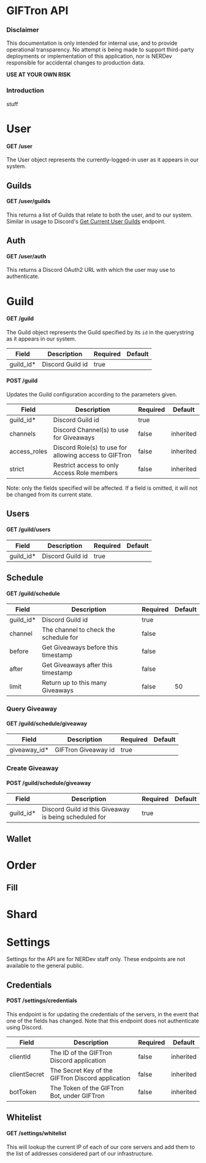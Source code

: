 # GIFTron API
### Disclaimer
This documentation is only intended for internal use, and to provide operational transparency. No attempt is being made to support third-party deployments or implementation of this application, nor is NERDev responsible for accidental changes to production data.

**USE AT YOUR OWN RISK**

### Introduction
stuff

# User
#### GET /user
The User object represents the currently-logged-in user as it appears in our system.

## Guilds
#### GET /user/guilds
This returns a list of Guilds that relate to both the user, and to our system. Similar in usage to Discord's [Get Current User Guilds](https://discordapp.com/developers/docs/resources/user#get-current-user-guilds "Discord Documentation") endpoint.

## Auth
#### GET /user/auth
This returns a Discord OAuth2 URL with which the user may use to authenticate.


# Guild
#### GET /guild
The Guild object represents the Guild specified by its `id` in the querystring as it appears in our system.

| Field        | Description                                           | Required      | Default       |
| ---          | ---                                                   | ---           | ---           |
| guild_id*    | Discord Guild id                                      | true          |               |

#### POST /guild

Updates the Guild configuration according to the parameters given.

| Field        | Description                                           | Required      | Default       |
| ---          | ---                                                   | ---           | ---           |
| guild_id*    | Discord Guild id                                      | true          |               |
| channels     | Discord Channel(s) to use for Giveaways               | false         | inherited     |
| access_roles | Discord Role(s) to use for allowing access to GIFTron | false         | inherited     |
| strict       | Restrict access to only Access Role members           | false         | inherited     |

Note: only the fields specified will be affected. If a field is omitted, it will not be changed from its current state.

## Users
#### GET /guild/users

| Field        | Description                                           | Required      | Default       |
| ---          | ---                                                   | ---           | ---           |
| guild_id*    | Discord Guild id                                      | true          |               |

## Schedule
#### GET /guild/schedule

| Field        | Description                                           | Required      | Default       |
| ---          | ---                                                   | ---           | ---           |
| guild_id*    | Discord Guild id                                      | true          |               |
| channel      | The channel to check the schedule for                 | false         |               |
| before       | Get Giveaways before this timestamp                   | false         |               |
| after        | Get Giveaways after this timestamp                    | false         |               |
| limit        | Return up to this many Giveaways                      | false         | 50            |

### Query Giveaway
#### GET /guild/schedule/giveaway

| Field        | Description                                           | Required      | Default       |
| ---          | ---                                                   | ---           | ---           |
| giveaway_id* | GIFTron Giveaway id                                   | true          |               |

### Create Giveaway
#### POST /guild/schedule/giveaway

| Field        | Description                                           | Required      | Default       |
| ---          | ---                                                   | ---           | ---           |
| guild_id*    | Discord Guild id this Giveaway is being scheduled for | true          |               |

## Wallet

# Order
## Fill

# Shard

# Settings
Settings for the API are for NERDev staff only. These endpoints are not available to the general public.
## Credentials
#### POST /settings/credentials
This endpoint is for updating the credentials of the servers, in the event that one of the fields has changed.
Note that this endpoint does not authenticate using Discord.

| Field        | Description                                           | Required      | Default       |
| ---          | ---                                                   | ---           | ---           |
| clientId     | The ID of the GIFTron Discord application             | false         | inherited     |
| clientSecret | The Secret Key of the GIFTron Discord application     | false         | inherited     |
| botToken     | The Token of the GIFTron Bot, under GIFTron           | false         | inherited     |

## Whitelist
#### GET /settings/whitelist
This will lookup the current IP of each of our core servers and add them to the list of addresses considered part of our infrastructure.